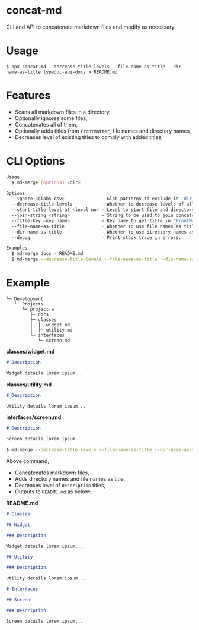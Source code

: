 # concat-md

CLI and API to concatenate markdown files and modify as necessary.

# Usage

```
$ npx concat-md --decrease-title-levels --file-name-as-title --dir-name-as-title typedoc-api-docs > README.md
```

# Features

- Scans all markdown files in a directory,
- Optionally ignores some files,
- Concatenates all of them,
- Optionally adds titles from `FrontMatter`, file names and directory names,
- Decreases level of existing titles to comply with added titles,

# CLI Options

```bash
Usage
  $ md-merge [options] <dir>

Options
  --ignore <globs csv>              - Glob patterns to exclude in 'dir'.
  --decrease-title-levels           - Whether to decrease levels of all titles in markdown file to set them below file and directory title levels.
  --start-title-level-at <level no> - Level to start file and directory levels. Default: 1
  --join-string <string>            - String to be used to join concatenated files. Default: new line
  --title-key <key name>            - Key name to get title in 'FrontMatter' meta data in markdown headers.
  --file-name-as-title              - Whether to use file names as titles.
  --dir-name-as-title               - Whether to use directory names as titles.
  --debug                           - Print stack trace in errors.

Examples
  $ md-merge docs > README.md
  $ md-merge --decrease-title-levels --file-name-as-title --dir-name-as-title --title-key typedoc-api > README.md
```

# Example

```
└─ Development
   └─ Projects
      └─ project-a
         ├─ docs
         ├─ classes
         │  ├─ widget.md
         │  ├─ utility.md
         └─ interfaces
            └─ screen.md
```

**classes/widget.md**

```md
# Description

Widget details lorem ipsum...
```

**classes/utility.md**

```md
# Description

Utility details lorem ipsum...
```

**interfaces/screen.md**

```md
# Description

Screen details lorem ipsum...
```

```bash
$ md-merge --decrease-title-levels --file-name-as-title --dir-name-as-title docs > README.md
```

Above command;

- Concatenates markdown files,
- Adds directory names and file names as title,
- Decreases level of `Description` titles,
- Outputs to `README.md` as below:

**README.md**

```md
# Classes

## Widget

### Description

Widget details lorem ipsum...

## Utility

### Description

Utility details lorem ipsum...

# Interfaces

## Screen

### Description

Screen details lorem ipsum...
```
